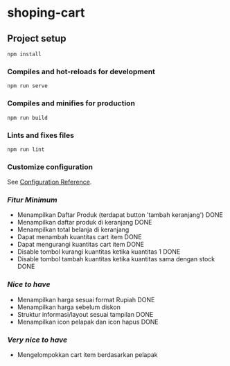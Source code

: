 # shoping-cart

## Project setup

```
npm install
```

### Compiles and hot-reloads for development

```
npm run serve
```

### Compiles and minifies for production

```
npm run build
```

### Lints and fixes files

```
npm run lint
```

### Customize configuration

See [Configuration Reference](https://cli.vuejs.org/config/).

### _Fitur Minimum_

- Menampilkan Daftar Produk (terdapat button 'tambah keranjang') DONE
- Menampilkan daftar produk di keranjang DONE
- Menampilkan total belanja di keranjang
- Dapat menambah kuantitas cart item DONE
- Dapat mengurangi kuantitas cart item DONE
- Disable tombol kurangi kuantitas ketika kuantitas 1 DONE
- Disable tombol tambah kuantitas ketika kuantitas sama dengan stock DONE

### _Nice to have_

- Menampilkan harga sesuai format Rupiah DONE
- Menampilkan harga sebelum diskon
- Struktur informasi/layout sesuai tampilan DONE
- Menampilkan icon pelapak dan icon hapus DONE

### _Very nice to have_

- Mengelompokkan cart item berdasarkan pelapak
